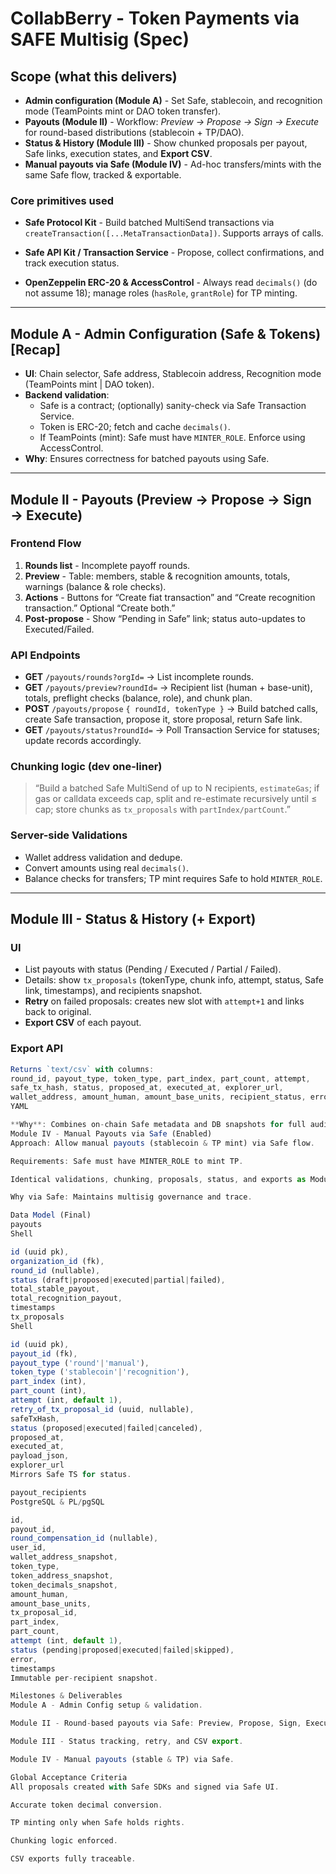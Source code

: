 # CollabBerry - Token Payments via SAFE Multisig (Spec)

## Scope (what this delivers)
- **Admin configuration (Module A)** - Set Safe, stablecoin, and recognition mode (TeamPoints mint or DAO token transfer).  
- **Payouts (Module II)** - Workflow: *Preview → Propose → Sign → Execute* for round-based distributions (stablecoin + TP/DAO).  
- **Status & History (Module III)** - Show chunked proposals per payout, Safe links, execution states, and **Export CSV**.  
- **Manual payouts via Safe (Module IV)** - Ad-hoc transfers/mints with the same Safe flow, tracked & exportable.

### Core primitives used
- **Safe Protocol Kit** - Build batched MultiSend transactions via `createTransaction([...MetaTransactionData])`. Supports arrays of calls.  
  
- **Safe API Kit / Transaction Service** - Propose, collect confirmations, and track execution status.  
  
- **OpenZeppelin ERC-20 & AccessControl** - Always read `decimals()` (do not assume 18); manage roles (`hasRole`, `grantRole`) for TP minting.  
  

---

## Module A - Admin Configuration (Safe & Tokens) [Recap]
- **UI**: Chain selector, Safe address, Stablecoin address, Recognition mode (TeamPoints mint | DAO token).  
- **Backend validation**:
  - Safe is a contract; (optionally) sanity-check via Safe Transaction Service.  
  - Token is ERC-20; fetch and cache `decimals()`.  
  - If TeamPoints (mint): Safe must have `MINTER_ROLE`. Enforce using AccessControl.  
- **Why**: Ensures correctness for batched payouts using Safe. 

---

## Module II - Payouts (Preview → Propose → Sign → Execute)

### Frontend Flow
1. **Rounds list** - Incomplete payoff rounds.  
2. **Preview** - Table: members, stable & recognition amounts, totals, warnings (balance & role checks).  
3. **Actions** - Buttons for “Create fiat transaction” and “Create recognition transaction.” Optional “Create both.”  
4. **Post-propose** - Show “Pending in Safe” link; status auto-updates to Executed/Failed.

### API Endpoints
- **GET** `/payouts/rounds?orgId=` → List incomplete rounds.  
- **GET** `/payouts/preview?roundId=` → Recipient list (human + base-unit), totals, preflight checks (balance, role), and chunk plan.  
- **POST** `/payouts/propose` `{ roundId, tokenType }` → Build batched calls, create Safe transaction, propose it, store proposal, return Safe link.   
- **GET** `/payouts/status?roundId=` → Poll Transaction Service for statuses; update records accordingly.  

### Chunking logic (dev one-liner)
> “Build a batched Safe MultiSend of up to N recipients, `estimateGas`; if gas or calldata exceeds cap, split and re-estimate recursively until ≤ cap; store chunks as `tx_proposals` with `partIndex/partCount`.”  
  

### Server-side Validations
- Wallet address validation and dedupe.  
- Convert amounts using real `decimals()`.  
- Balance checks for transfers; TP mint requires Safe to hold `MINTER_ROLE`. 

---

## Module III - Status & History (+ Export)

### UI
- List payouts with status (Pending / Executed / Partial / Failed).  
- Details: show `tx_proposals` (tokenType, chunk info, attempt, status, Safe link, timestamps), and recipients snapshot.  
- **Retry** on failed proposals: creates new slot with `attempt+1` and links back to original.  
- **Export CSV** of each payout.

### Export API
```javascript
Returns `text/csv` with columns:
round_id, payout_type, token_type, part_index, part_count, attempt,
safe_tx_hash, status, proposed_at, executed_at, explorer_url,
wallet_address, amount_human, amount_base_units, recipient_status, error
YAML

**Why**: Combines on-chain Safe metadata and DB snapshots for full audit trace. 
Module IV - Manual Payouts via Safe (Enabled)
Approach: Allow manual payouts (stablecoin & TP mint) via Safe flow.

Requirements: Safe must have MINTER_ROLE to mint TP.

Identical validations, chunking, proposals, status, and exports as Module II.

Why via Safe: Maintains multisig governance and trace.

Data Model (Final)
payouts
Shell

id (uuid pk),
organization_id (fk),
round_id (nullable),
status (draft|proposed|executed|partial|failed),
total_stable_payout,
total_recognition_payout,
timestamps
tx_proposals
Shell

id (uuid pk),
payout_id (fk),
payout_type ('round'|'manual'),
token_type ('stablecoin'|'recognition'),
part_index (int),
part_count (int),
attempt (int, default 1),
retry_of_tx_proposal_id (uuid, nullable),
safeTxHash,
status (proposed|executed|failed|canceled),
proposed_at,
executed_at,
payload_json,
explorer_url
Mirrors Safe TS for status.

payout_recipients
PostgreSQL & PL/pgSQL

id,
payout_id,
round_compensation_id (nullable),
user_id,
wallet_address_snapshot,
token_type,
token_address_snapshot,
token_decimals_snapshot,
amount_human,
amount_base_units,
tx_proposal_id,
part_index,
part_count,
attempt (int, default 1),
status (pending|proposed|executed|failed|skipped),
error,
timestamps
Immutable per-recipient snapshot.

Milestones & Deliverables
Module A - Admin Config setup & validation.

Module II - Round-based payouts via Safe: Preview, Propose, Sign, Execute.

Module III - Status tracking, retry, and CSV export.

Module IV - Manual payouts (stable & TP) via Safe.

Global Acceptance Criteria
All proposals created with Safe SDKs and signed via Safe UI.

Accurate token decimal conversion.

TP minting only when Safe holds rights.

Chunking logic enforced.

CSV exports fully traceable.